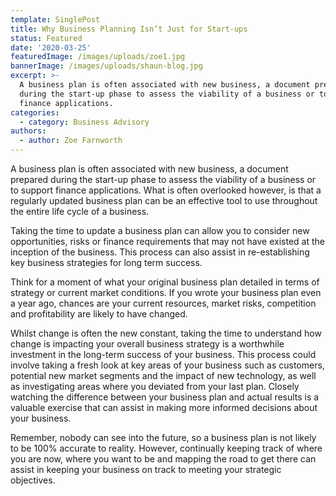 ```yaml
---
template: SinglePost
title: Why Business Planning Isn’t Just for Start-ups
status: Featured
date: '2020-03-25'
featuredImage: /images/uploads/zoe1.jpg
bannerImage: /images/uploads/shaun-blog.jpg
excerpt: >-
  A business plan is often associated with new business, a document prepared
  during the start-up phase to assess the viability of a business or to support
  finance applications.  
categories:
  - category: Business Advisory
authors:
  - author: Zoe Farnworth
---
```

A business plan is often associated with new business, a document prepared during the start-up phase to assess the viability of a business or to support finance applications.  What is often overlooked however, is that a regularly updated business plan can be an effective tool to use throughout the entire life cycle of a business. 

Taking the time to update a business plan can allow you to consider new opportunities, risks or finance requirements that may not have existed at the inception of the business. This process can also assist in re-establishing key business strategies for long term success.  

Think for a moment of what your original business plan detailed in terms of strategy or current market conditions. If you wrote your business plan even a year ago, chances are your current resources, market risks, competition and profitability are likely to have changed. 

Whilst change is often the new constant, taking the time to understand how change is impacting your overall business strategy is a worthwhile investment in the long-term success of your business. This process could involve taking a fresh look at key areas of your business such as customers, potential new market segments and the impact of new technology, as well as investigating areas where you deviated from your last plan. Closely watching the difference between your business plan and actual results is a valuable exercise that can assist in making more informed decisions about your business. 

Remember, nobody can see into the future, so a business plan is not likely to be 100% accurate to reality. However, continually keeping track of where you are now, where you want to be and mapping the road to get there can assist in keeping your business on track to meeting your strategic objectives.
